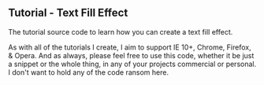 <p>
    <h2>Tutorial - Text Fill Effect</h2>
</p>
<p>
    The tutorial source code to learn how you can create a text fill effect.  
</p>
<p>
    As with all of the tutorials I create, I aim to support IE 10+, Chrome, Firefox, & Opera. And as always, please feel free to use this code, whether it be just a snippet or the whole thing, in any of your projects commercial or personal. I don't want to hold any of the code ransom here.
</p>
